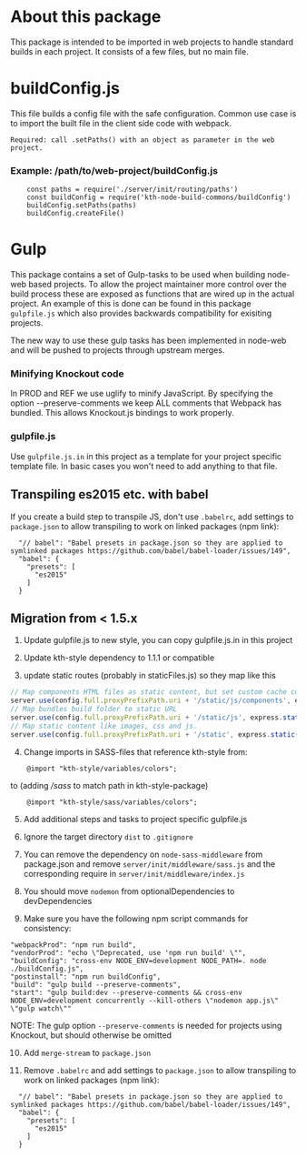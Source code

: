 # About this package
This package is intended to be imported in web projects to handle standard builds in each project. It consists of a few files, but no main file.

# buildConfig.js
This file builds a config file with the safe configuration.
Common use case is to import the built file in the client side code with webpack.

`Required: call .setPaths() with an object as parameter in the web project.`

### Example: /path/to/web-project/buildConfig.js
```
	const paths = require('./server/init/routing/paths')
	const buildConfig = require('kth-node-build-commons/buildConfig')
	buildConfig.setPaths(paths)
	buildConfig.createFile()
```

# Gulp
This package contains a set of Gulp-tasks to be used when building node-web based projects. To allow the project maintainer more control over the build process these are exposed as functions that are wired up in the actual project. An example of this is done can be found in this package `gulpfile.js` which also provides backwards compatibility for exisiting projects.

The new way to use these gulp tasks has been implemented in node-web and will be pushed to projects through upstream merges.

### Minifying Knockout code
In PROD and REF we use uglify to minify JavaScript. By specifying the option --preserve-comments we keep ALL comments that
Webpack has bundled. This allows Knockout.js bindings to work properly.

### gulpfile.js

Use `gulpfile.js.in` in this project as a template for your project specific template file. In basic cases you won't need to add anything to that file.

## Transpiling es2015 etc. with babel

If you create a build step to transpile JS, don't use `.babelrc`, add settings to `package.json` to allow transpiling to work on linked packages (npm link):

```
  "// babel": "Babel presets in package.json so they are applied to symlinked packages https://github.com/babel/babel-loader/issues/149",
  "babel": {
    "presets": [
      "es2015"
    ]
  }
```

## Migration from < 1.5.x

1. Update gulpfile.js to new style, you can copy gulpfile.js.in in this project

2. Update kth-style dependency to 1.1.1 or compatible

3. update static routes (probably in staticFiles.js) so they map like this

```JavaScript
// Map components HTML files as static content, but set custom cache control header, currently no-cache to force If-modified-since/Etag check.
server.use(config.full.proxyPrefixPath.uri + '/static/js/components', express.static('./dist/js/components', { setHeaders: setCustomCacheControl }))
// Map bundles build folder to static URL
server.use(config.full.proxyPrefixPath.uri + '/static/js', express.static(`./dist/js/${getEnv()}`))
// Map static content like images, css and js.
server.use(config.full.proxyPrefixPath.uri + '/static', express.static('./dist'))
```

4. Change imports in SASS-files that reference kth-style from:

```
	@import "kth-style/variables/colors";
```

  to (adding */sass* to match path in kth-style-package)

```
	@import "kth-style/sass/variables/colors";
```

5. Add additional steps and tasks to project specific gulpfile.js

6. Ignore the target directory `dist` to `.gitignore`

7. You can remove the dependency on `node-sass-middleware` from package.json and remove `server/init/middleware/sass.js` and the corresponding require in `server/init/middleware/index.js`

8. You should move `nodemon` from optionalDependencies to devDependencies

9. Make sure you have the following npm script commands for consistency:

```
"webpackProd": "npm run build",
"vendorProd": "echo \"Deprecated, use 'npm run build' \"",
"buildConfig": "cross-env NODE_ENV=development NODE_PATH=. node ./buildConfig.js",
"postinstall": "npm run buildConfig",
"build": "gulp build --preserve-comments",
"start": "gulp build:dev --preserve-comments && cross-env NODE_ENV=development concurrently --kill-others \"nodemon app.js\" \"gulp watch\""
```

  NOTE: The gulp option `--preserve-comments` is needed for projects using Knockout, but should otherwise be omitted

10. Add `merge-stream` to `package.json`

11. Remove `.babelrc` and add settings to `package.json` to allow transpiling to work on linked packages (npm link):

```
  "// babel": "Babel presets in package.json so they are applied to symlinked packages https://github.com/babel/babel-loader/issues/149",
  "babel": {
    "presets": [
      "es2015"
    ]
  }
```